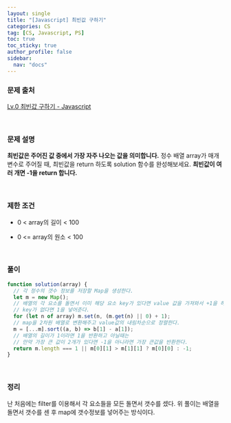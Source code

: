 ```yaml
---
layout: single
title: "[Javascript] 최빈값 구하기"
categories: CS
tag: [CS, Javascript, PS]
toc: true
toc_sticky: true
author_profile: false
sidebar:
  nav: "docs"
---
```


### 문제 출처

[Lv.0 최빈값 구하기 - Javascript](https://school.programmers.co.kr/learn/courses/30/lessons/120812)

<br>

### 문제 설명

**최빈값은 주어진 값 중에서 가장 자주 나오는 값을 의미합니다.** 정수 배열 array가 매개변수로 주어질 때, 최빈값을 return 하도록 solution 함수를 완성해보세요. **최빈값이 여러 개면 -1을 return 합니다.**

<br>

### 제한 조건

- 0 < array의 길이 < 100

- 0 <= array의 원소 < 100

<br>

### 풀이

```js
function solution(array) {
  // 각 정수의 갯수 정보를 저장할 Map을 생성한다.
  let m = new Map();
  // 배열의 각 요소를 돌면서 이미 해당 요소 key가 있다면 value 값을 가져와서 +1을 하고
  // key가 없다면 1을 넣어준다.
  for (let n of array) m.set(n, (m.get(n) || 0) + 1);
  // map을 2차원 배열로 변환해주고 value값의 내림차순으로 정렬한다.
  m = [...m].sort((a, b) => b[1] - a[1]);
  // 배열의 길이가 1이라면 1을 반환하고 아닐때는
  // 만약 가장 큰 값이 2개가 있다면 -1을 아니라면 가장 큰값을 반환한다.
  return m.length === 1 || m[0][1] > m[1][1] ? m[0][0] : -1;
}
```

<br>

### 정리

난 처음에는 filter를 이용해서 각 요소들을 모든 돌면서 갯수를 셌다. 위 풀이는 배열을 돌면서 갯수를 센 후 map에 갯수정보를 넣어주는 방식이다.
